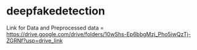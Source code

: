 # deepfakedetection

Link for Data and Preprocessed data = https://drive.google.com/drive/folders/10wShs-Ep6bbgMzj_Pho5iwQzTj-ZGRNf?usp=drive_link

